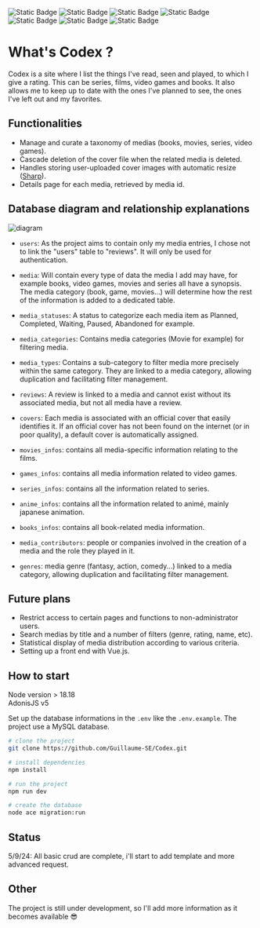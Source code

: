 ![Static Badge](https://img.shields.io/badge/html-FD501A?style=for-the-badge&logo=html5&logoColor=white)
![Static Badge](https://img.shields.io/badge/css-306AF1?style=for-the-badge&logo=css3&logoColor=white)
![Static Badge](https://img.shields.io/badge/javascript-EFD81B?style=for-the-badge&logo=javascript&logoColor=black)
![Static Badge](https://img.shields.io/badge/typescript-387CC8?style=for-the-badge&logo=typescript&logoColor=white)
![Static Badge](https://img.shields.io/badge/node.js-6DA55F?style=for-the-badge&logo=node.js&logoColor=white)
![Static Badge](https://img.shields.io/badge/adonis-4031A9?style=for-the-badge&logo=adonisjs&logoColor=white)
![Static Badge](https://img.shields.io/badge/MySQL-F29111?style=for-the-badge&logo=mysql&logoColor=marine)

# What's Codex ?

Codex is a site where I list the things I've read, seen and played, to which I give a rating.
This can be series, films, video games and books.
It also allows me to keep up to date with the ones I've planned to see, the ones I've left out and my favorites.

## Functionalities

- Manage and curate a taxonomy of medias (books, movies, series, video games).
- Cascade deletion of the cover file when the related media is deleted.
- Handles storing user-uploaded cover images with automatic resize ([Sharp](https://sharp.pixelplumbing.com/)).
- Details page for each media, retrieved by media id.

## Database diagram and relationship explanations

![diagram](https://github.com/user-attachments/assets/608cbe55-68bc-431d-80f1-7fe6eeb7c6df)

- `users`: As the project aims to contain only my media entries, I chose not to link the "users" table to "reviews". It will only be used for authentication.

- `media`: Will contain every type of data the media I add may have, for example books, video games, movies and series all have a synopsis.  
  The media category (book, game, movies...) will determine how the rest of the information is added to a dedicated table.

- `media_statuses`: A status to categorize each media item as Planned, Completed, Waiting, Paused, Abandoned for example.

- `media_categories`: Contains media categories (Movie for example) for filtering media.

- `media_types`: Contains a sub-category to filter media more precisely within the same category. They are linked to a media category, allowing duplication and facilitating filter management.

- `reviews`: A review is linked to a media and cannot exist without its associated media, but not all media have a review.

- `covers`: Each media is associated with an official cover that easily identifies it. If an official cover has not been found on the internet (or in poor quality), a default cover is automatically assigned.

- `movies_infos`: contains all media-specific information relating to the films.

- `games_infos`: contains all media information related to video games.

- `series_infos`: contains all the information related to series.

- `anime_infos`: contains all the information related to animé, mainly japanese animation.

- `books_infos`: contains all book-related media information.

- `media_contributors`: people or companies involved in the creation of a media and the role they played in it.

- `genres`: media genre (fantasy, action, comedy...) linked to a media category, allowing duplication and facilitating filter management.

## Future plans

- Restrict access to certain pages and functions to non-administrator users.
- Search medias by title and a number of filters (genre, rating, name, etc).
- Statistical display of media distribution according to various criteria.
- Setting up a front end with Vue.js.

## How to start

Node version > 18.18  
AdonisJS v5

Set up the database informations in the `.env` like the `.env.example`. The project use a MySQL database.

```bash
# clone the project
git clone https://github.com/Guillaume-SE/Codex.git

# install dependencies
npm install

# run the project
npm run dev

# create the database
node ace migration:run
```

## Status

5/9/24: All basic crud are complete, i'll start to add template and more advanced request.

## Other

The project is still under development, so I'll add more information as it becomes available :sunglasses:

